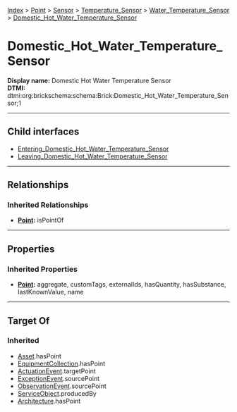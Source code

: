 [Index](../../../../../index.md) > [Point](../../../../Point.md) > [Sensor](../../../Sensor.md) > [Temperature_Sensor](../../Temperature_Sensor.md) > [Water_Temperature_Sensor](../Water_Temperature_Sensor.md) > [Domestic_Hot_Water_Temperature_Sensor](#)
# Domestic_Hot_Water_Temperature_Sensor

**Display name:** Domestic Hot Water Temperature Sensor<br />
**DTMI:** dtmi:org:brickschema:schema:Brick:Domestic_Hot_Water_Temperature_Sensor;1

---

## Child interfaces
* [Entering_Domestic_Hot_Water_Temperature_Sensor](../Entering_Hot_Water_Temperature_Sensor/Entering_Domestic_Hot_Water_Temperature_Sensor.md)
* [Leaving_Domestic_Hot_Water_Temperature_Sensor](../Leaving_Hot_Water_Temperature_Sensor/Leaving_Domestic_Hot_Water_Temperature_Sensor.md)

---

## Relationships

### Inherited Relationships
* **[Point](../../../../Point.md):** isPointOf

---

## Properties

### Inherited Properties
* **[Point](../../../../Point.md):** aggregate, customTags, externalIds, hasQuantity, hasSubstance, lastKnownValue, name

---

## Target Of
### Inherited
* [Asset](../../../../../Asset/Asset.md).hasPoint
* [EquipmentCollection](../../../../../Collection/EquipmentCollection.md).hasPoint
* [ActuationEvent](../../../../../Event/PointEvent/ActuationEvent.md).targetPoint
* [ExceptionEvent](../../../../../Event/PointEvent/ExceptionEvent.md).sourcePoint
* [ObservationEvent](../../../../../Event/PointEvent/ObservationEvent.md).sourcePoint
* [ServiceObject](../../../../../Information/ServiceObject/ServiceObject.md).producedBy
* [Architecture](../../../../../Space/Architecture/Architecture.md).hasPoint
